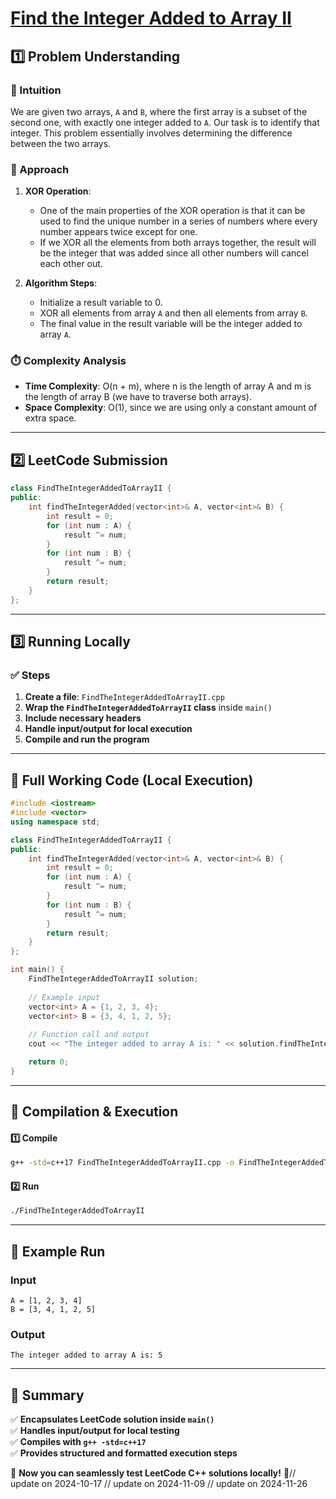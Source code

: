 # **[Find the Integer Added to Array II](https://leetcode.com/problems/find-the-integer-added-to-array-ii/description/)**  

## **1️⃣ Problem Understanding**  
### **📌 Intuition**  
We are given two arrays, `A` and `B`, where the first array is a subset of the second one, with exactly one integer added to `A`. Our task is to identify that integer. This problem essentially involves determining the difference between the two arrays.

### **🚀 Approach**  
1. **XOR Operation**:
   - One of the main properties of the XOR operation is that it can be used to find the unique number in a series of numbers where every number appears twice except for one.
   - If we XOR all the elements from both arrays together, the result will be the integer that was added since all other numbers will cancel each other out.
   
2. **Algorithm Steps**:
   - Initialize a result variable to 0.
   - XOR all elements from array `A` and then all elements from array `B`.
   - The final value in the result variable will be the integer added to array `A`.
  
### **⏱️ Complexity Analysis**  
- **Time Complexity**: O(n + m), where n is the length of array A and m is the length of array B (we have to traverse both arrays).
- **Space Complexity**: O(1), since we are using only a constant amount of extra space.

---  

## **2️⃣ LeetCode Submission**  
```cpp
class FindTheIntegerAddedToArrayII {
public:
    int findTheIntegerAdded(vector<int>& A, vector<int>& B) {
        int result = 0;
        for (int num : A) {
            result ^= num;
        }
        for (int num : B) {
            result ^= num;
        }
        return result;
    }
};
```  

---  

## **3️⃣ Running Locally**  
### **✅ Steps**  
1. **Create a file**: `FindTheIntegerAddedToArrayII.cpp`  
2. **Wrap the `FindTheIntegerAddedToArrayII` class** inside `main()`  
3. **Include necessary headers**  
4. **Handle input/output for local execution**  
5. **Compile and run the program**  

---  

## **📝 Full Working Code (Local Execution)**  
```cpp
#include <iostream>
#include <vector>
using namespace std;

class FindTheIntegerAddedToArrayII {
public:
    int findTheIntegerAdded(vector<int>& A, vector<int>& B) {
        int result = 0;
        for (int num : A) {
            result ^= num;
        }
        for (int num : B) {
            result ^= num;
        }
        return result;
    }
};

int main() {
    FindTheIntegerAddedToArrayII solution;
    
    // Example input
    vector<int> A = {1, 2, 3, 4};
    vector<int> B = {3, 4, 1, 2, 5};
    
    // Function call and output
    cout << "The integer added to array A is: " << solution.findTheIntegerAdded(A, B) << endl; // Expected output: 5

    return 0;
}  
```  

---  

## **🔧 Compilation & Execution**  
#### **1️⃣ Compile**  
```bash
g++ -std=c++17 FindTheIntegerAddedToArrayII.cpp -o FindTheIntegerAddedToArrayII
```  

#### **2️⃣ Run**  
```bash
./FindTheIntegerAddedToArrayII
```  

---  

## **🎯 Example Run**  
### **Input**  
```
A = [1, 2, 3, 4]
B = [3, 4, 1, 2, 5]
```  
### **Output**  
```
The integer added to array A is: 5
```  

---  

## **📌 Summary**  
✅ **Encapsulates LeetCode solution inside `main()`**  
✅ **Handles input/output for local testing**  
✅ **Compiles with `g++ -std=c++17`**  
✅ **Provides structured and formatted execution steps**  

🚀 **Now you can seamlessly test LeetCode C++ solutions locally!** 🚀// update on 2024-10-17
// update on 2024-11-09
// update on 2024-11-26
